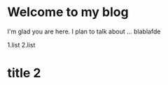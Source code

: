 # Welcome to my blog

I'm glad you are here. I plan to talk about ...
blablafde


1.list
2.list


# title 2
